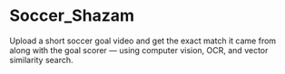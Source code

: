 # Soccer_Shazam
Upload a short soccer goal video and get the exact match it came from along with the goal scorer — using computer vision, OCR, and vector similarity search.
